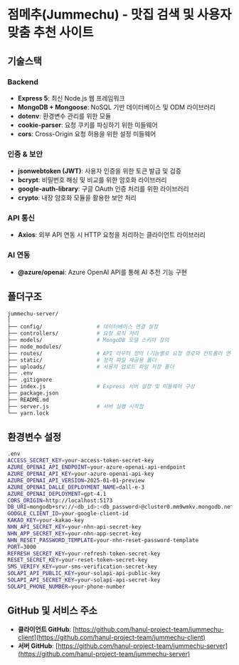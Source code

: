 # 점메추(Jummechu) - 맛집 검색 및 사용자 맞춤 추천 사이트

## 기술스택
### Backend
- **Express 5**: 최신 Node.js 웹 프레임워크
- **MongoDB + Mongoose**: NoSQL 기반 데이터베이스 및 ODM 라이브러리
- **dotenv**: 환경변수 관리를 위한 모듈
- **cookie-parser**: 요청 쿠키를 파싱하기 위한 미들웨어
- **cors**: Cross-Origin 요청 허용을 위한 설정 미들웨어

### 인증 & 보안
- **jsonwebtoken (JWT)**: 사용자 인증을 위한 토큰 발급 및 검증
- **bcrypt**: 비밀번호 해싱 및 비교를 위한 암호화 라이브러리
- **google-auth-library**: 구글 OAuth 인증 처리를 위한 라이브러리
- **crypto**: 내장 암호화 모듈을 활용한 보안 처리

### API 통신
- **Axios**: 외부 API 연동 시 HTTP 요청을 처리하는 클라이언트 라이브러리

### AI 연동
- **@azure/openai**: Azure OpenAI API를 통해 AI 추천 기능 구현

## 폴더구조
```bash
jummechu-server/
│
├── config/                 # 데이터베이스 연결 설정
├── controllers/            # 요청 로직 처리
├── models/                 # MongoDB 모델 스키마 정의
├── node_modules/
├── routes/                 # API 라우터 정의 (기능별로 요청 경로와 컨트롤러 연결)
├── static/                 # 정적 파일 제공용 폴더
├── uploads/                # 사용자 업로드 파일 저장 폴더
├── .env
├── .gitignore
├── index.js                # Express 서버 설정 및 미들웨어 구성
├── package.json
├── README.md
├── server.js               # 서버 실행 시작점
└── yarn.lock
```

## 환경변수 설정
```bash
.env
ACCESS_SECRET_KEY=your-access-token-secret-key 
AZURE_OPENAI_API_ENDPOINT=your-azure-openai-api-endpoint
AZURE_OPENAI_API_KEY=your-azure-openai-api-key
AZURE_OPENAI_API_VERSION=2025-01-01-preview
AZURE_OPENAI_DALLE_DEPLOYMENT_NAME=dall-e-3
AZURE_OPENAI_DEPLOYMENT=gpt-4.1
CORS_ORIGIN=http://localhost:5173
DB_URI=mongodb+srv://<db_id>:<db_password>@cluster0.mm9wmkv.mongodb.net/jummechu
GOOGLE_CLIENT_ID=your-google-client-id
KAKAO_KEY=your-kakao-key
NHN_API_SECRET_KEY=your-nhn-api-secret-key
NHN_APP_SECRET_KEY=your-nhn-app-secret-key
NHN_RESET_PASSWORD_TEMPLATE=your-nhn-reset-password-template
PORT=3000
REFRESH_SECRET_KEY=your-refresh-token-secret-key
RESET_SECRET_KEY=your-reset-token-secret-key
SMS_VERIFY_KEY=your-sms-verification-secret-key
SOLAPI_API_PUBLIC_KEY=your-solapi-api-public-key
SOLAPI_API_SECRET_KEY=your-solapi-api-secret-key
SOLAPI_PHONE_NUMBER=your-phone-number
```

## GitHub 및 서비스 주소
- **클라이언트 GitHub**: [https://github.com/hanul-project-team/jummechu-client](https://github.com/hanul-project-team/jummechu-client)
- **서버 GitHub**: [https://github.com/hanul-project-team/jummechu-server](https://github.com/hanul-project-team/jummechu-server)
